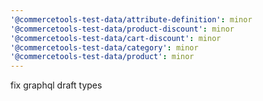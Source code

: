 ```yaml
---
'@commercetools-test-data/attribute-definition': minor
'@commercetools-test-data/product-discount': minor
'@commercetools-test-data/cart-discount': minor
'@commercetools-test-data/category': minor
'@commercetools-test-data/product': minor
---
```


fix graphql draft types
